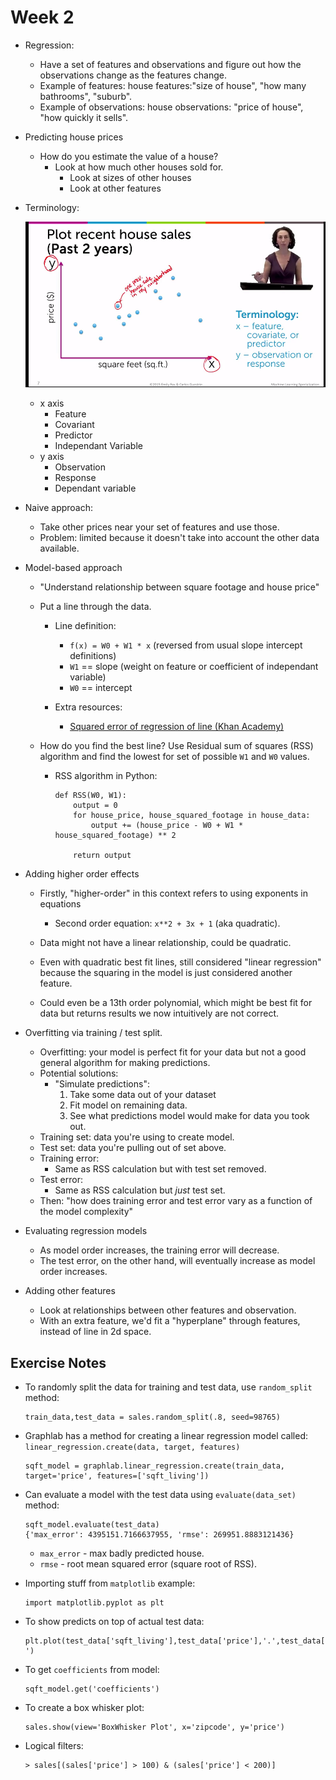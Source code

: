 # Week 2

* Regression:

  * Have a set of features and observations and figure out how the observations change as the features change.
  * Example of features: house features:"size of house", "how many bathrooms", "suburb".
  * Example of observations: house observations: "price of house", "how quickly it sells".

* Predicting house prices

  * How do you estimate the value of a house?
    * Look at how much other houses sold for.
      * Look at sizes of other houses
      * Look at other features

* Terminology:

  <img src="./images/regression-terminology.png"></img>

  * x axis
    * Feature
    * Covariant
    * Predictor
    * Independant Variable
  * y axis
    * Observation
    * Response
    * Dependant variable

* Naive approach:

  * Take other prices near your set of features and use those.
  * Problem: limited because it doesn't take into account the other data available.

* Model-based approach

  * "Understand relationship between square footage and house price"
  * Put a line through the data.

    * Line definition:
      * ``f(x) = W0 + W1 * x`` (reversed from usual slope intercept definitions)
      * ``W1`` == slope (weight on feature or coefficient of independant variable)
      * ``W0`` == intercept

    * Extra resources:
      * [Squared error of regression of line (Khan Academy)](https://www.khanacademy.org/math/probability/regression/regression-correlation/v/squared-error-of-regression-line)

  * How do you find the best line? Use Residual sum of squares (RSS) algorithm and find the lowest for set of possible ``W1`` and ``W0`` values.

    * RSS algorithm in Python:

      ```
      def RSS(W0, W1):
          output = 0
          for house_price, house_squared_footage in house_data:
              output += (house_price - W0 + W1 * house_squared_footage) ** 2

          return output
      ```

* Adding higher order effects
  * Firstly, "higher-order" in this context refers to using exponents in equations
    * Second order equation: ``x**2 + 3x + 1`` (aka quadratic).

  * Data might not have a linear relationship, could be quadratic.
  * Even with quadratic best fit lines, still considered "linear regression" because the squaring in the model is just considered another feature.
  * Could even be a 13th order polynomial, which might be best fit for data but returns results we now intuitively are not correct.

* Overfitting via training / test split.

  * Overfitting: your model is perfect fit for your data but not a good general algorithm for making predictions.
  * Potential solutions:
    * "Simulate predictions":
      1. Take some data out of your dataset
      2. Fit model on remaining data.
      3. See what predictions model would make for data you took out.
  * Training set: data you're using to create model.
  * Test set: data you're pulling out of set above.
  * Training error:
    * Same as RSS calculation but with test set removed.
  * Test error:
    * Same as RSS calculation but *just* test set.
  * Then: "how does training error and test error vary as a function of the model complexity"

* Evaluating regression models

  * As model order increases, the training error will decrease.
  * The test error, on the other hand, will eventually increase as model order increases.

* Adding other features

  * Look at relationships between other features and observation.
  * With an extra feature, we'd fit a "hyperplane" through features, instead of line in 2d space.

## Exercise Notes

* To randomly split the data for training and test data, use ``random_split`` method:

  ```
  train_data,test_data = sales.random_split(.8, seed=98765)
  ```

* Graphlab has a method for creating a linear regression model called: ``linear_regression.create(data, target, features)``

  ```
  sqft_model = graphlab.linear_regression.create(train_data, target='price', features=['sqft_living'])
  ```

* Can evaluate a model with the test data using ``evaluate(data_set)`` method:

  ```
  sqft_model.evaluate(test_data)
  {'max_error': 4395151.7166637955, 'rmse': 269951.8883121436}
  ```

  * ```max_error``` - max badly predicted house.
  * ```rmse``` - root mean squared error (square root of RSS).

* Importing stuff from ``matplotlib`` example:

  ```
  import matplotlib.pyplot as plt
  ```

* To show predicts on top of actual test data:

  ```
  plt.plot(test_data['sqft_living'],test_data['price'],'.',test_data['sqft_living'],sqft_model.predict(test_data),'-')
  ```

* To get ``coefficients`` from model:

  ```
  sqft_model.get('coefficients')
  ```

* To create a box whisker plot:

  ```
  sales.show(view='BoxWhisker Plot', x='zipcode', y='price')
  ```

* Logical filters:

  ```
  > sales[(sales['price'] > 100) & (sales['price'] < 200)]
  ```
